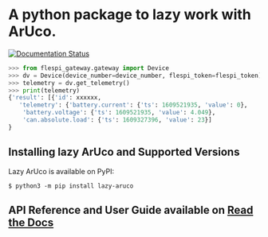 # A python package to lazy work with ArUco.

[![Documentation Status](https://readthedocs.org/projects/lazy-aruco/badge/?version=latest)](https://lazy-aruco.readthedocs.io/en/latest/?badge=latest)

```python
>>> from flespi_gateway.gateway import Device
>>> dv = Device(device_number=device_number, flespi_token=flespi_token)
>>> telemetry = dv.get_telemetry()
>>> print(telemetry)
{'result': [{'id': xxxxxx,
   'telemetry': {'battery.current': {'ts': 1609521935, 'value': 0},
    'battery.voltage': {'ts': 1609521935, 'value': 4.049},
    'can.absolute.load': {'ts': 1609327396, 'value': 23}]
}
```

## Installing lazy ArUco and Supported Versions

Lazy ArUco is available on PyPI:

```console
$ python3 -m pip install lazy-aruco
```

## API Reference and User Guide available on [Read the Docs](https://lazy-aruco.readthedocs.io)
